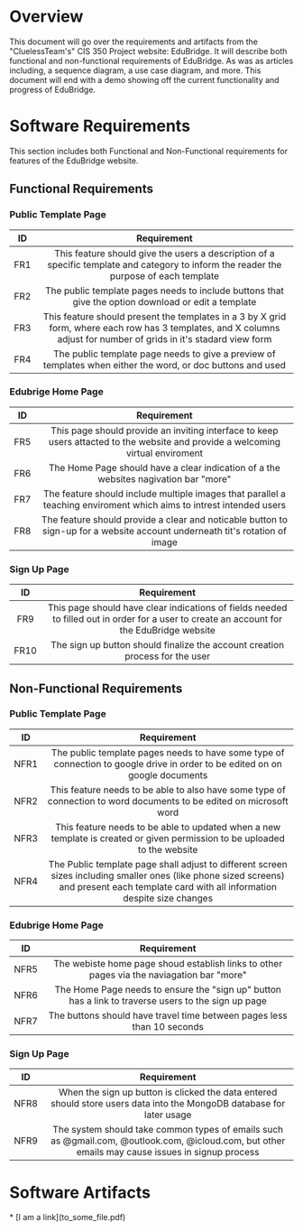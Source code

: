 # Overview
This document will go over the requirements and artifacts from the "CluelessTeam's" CIS 350 Project website: EduBridge. It will describe both functional and non-functional requirements of EduBridge. As was as articles including, a sequence diagram, a use case diagram, and more. This document will end with a demo showing off the current functionality and progress of EduBridge.
   
# Software Requirements
This section includes both Functional and Non-Functional requirements for features of the EduBridge website. 

## Functional Requirements

### Public Template Page
| ID | Requirement |
| :-------------: | :----------: |
| FR1 | This feature should give the users a description of a specific template and category to inform the reader the purpose of each template|
| FR2 | The public template pages needs to include buttons that give the option download or edit a template |
| FR3 | This feature should present the templates in a 3 by X grid form, where each row has 3 templates, and X columns adjust for number of grids in it's stadard view form |
| FR4 | The public template page needs to give a preview of templates when either the word, or doc buttons and used |


### Edubrige Home Page
| ID | Requirement |
| :-------------: | :----------: |
| FR5 | This page should provide an inviting interface to keep users attacted to the website and provide a welcoming virtual enviroment |
| FR6 | The Home Page should have a clear indication of a the websites nagivation bar "more"  |
| FR7 | The feature should include multiple images that parallel a teaching enviroment which aims to intrest intended users |
| FR8 | The feature should provide a clear and noticable button to sign-up for a website account underneath tit's rotation of image|


### Sign Up Page
| ID | Requirement |
| :-------------: | :----------: |
| FR9 | This page should have clear indications of fields needed to filled out in order for a user to create an account for the EduBridge website |
| FR10 | The sign up button should finalize the account creation process for the user |




## Non-Functional Requirements

### Public Template Page
| ID | Requirement |
| :-------------: | :----------: |
| NFR1 | The public template pages needs to have some type of connection to google drive in order to be edited on on google documents |
| NFR2 | This feature needs to be able to also have some type of connection to word documents to be edited on microsoft word |
| NFR3 | This feature needs to be able to updated when a new template is created or given permission to be uploaded to the website |
| NFR4 | The Public template page shall adjust to different screen sizes including smaller ones (like phone sized screens) and present each template card with all information despite size changes |


### Edubrige Home Page
| ID | Requirement |
| :-------------: | :----------: |
| NFR5 | The webiste home page shoud establish links to other pages via the naviagation bar "more" |
| NFR6 | The Home Page needs to ensure the "sign up" button has a link to traverse users to the sign up page |
| NFR7 | The buttons should have travel time between pages less than 10 seconds|


### Sign Up Page
| ID | Requirement |
| :-------------: | :----------: |
| NFR8 | When the sign up button is clicked the data entered should store users data into the MongoDB database for later usage |
| NFR9 | The system should take common types of emails such as @gmail.com, @outlook.com, @icloud.com, but other emails may cause issues in signup process|


# Software Artifacts

<Describe the purpose of this section>
* [I am a link](to_some_file.pdf)
